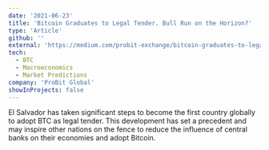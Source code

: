 ```yaml
---
date: '2021-06-23'
title: 'Bitcoin Graduates to Legal Tender. Bull Run on the Horizon?'
type: 'Article'
github: ''
external: 'https://medium.com/probit-exchange/bitcoin-graduates-to-legal-tender-bull-run-on-the-horizon-486d9a2cd7e0'
tech:
  - BTC
  - Macroeconomics
  - Market Predictions
company: 'ProBit Global'
showInProjects: false
---
```


El Salvador has taken significant steps to become the first country globally to adopt BTC as legal tender. This development has set a precedent and may inspire other nations on the fence to reduce the influence of central banks on their economies and adopt Bitcoin.
